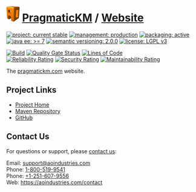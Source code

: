 # [<img src="ao-logo.png" alt="AO Logo" width="35" height="40">](https://github.com/aoindustries) [PragmaticKM](https://github.com/aoindustries/pragmatickm) / [Website](https://github.com/aoindustries/pragmatickm-website)

[![project: current stable](https://pragmatickm.com/ao-badges/project-current-stable.svg)](https://aoindustries.com/life-cycle#project-current-stable)
[![management: production](https://pragmatickm.com/ao-badges/management-production.svg)](https://aoindustries.com/life-cycle#management-production)
[![packaging: active](https://pragmatickm.com/ao-badges/packaging-active.svg)](https://aoindustries.com/life-cycle#packaging-active)  
[![java ee: &gt;= 7](https://pragmatickm.com/ao-badges/javaee-7.svg)](https://docs.oracle.com/javaee/7/api/)
[![semantic versioning: 2.0.0](https://pragmatickm.com/ao-badges/semver-2.0.0.svg)](http://semver.org/spec/v2.0.0.html)
[![license: LGPL v3](https://pragmatickm.com/ao-badges/license-lgpl-3.0.svg)](https://www.gnu.org/licenses/lgpl-3.0)

[![Build](https://github.com/aoindustries/pragmatickm-website/workflows/Build/badge.svg?branch=master)](https://github.com/aoindustries/pragmatickm-website/actions?query=workflow%3ABuild)
[![Quality Gate Status](https://sonarcloud.io/api/project_badges/measure?branch=master&project=com.pragmatickm%3Awebsite&metric=alert_status)](https://sonarcloud.io/dashboard?branch=master&id=com.pragmatickm%3Awebsite)
[![Lines of Code](https://sonarcloud.io/api/project_badges/measure?branch=master&project=com.pragmatickm%3Awebsite&metric=ncloc)](https://sonarcloud.io/component_measures?branch=master&id=com.pragmatickm%3Awebsite&metric=ncloc)  
[![Reliability Rating](https://sonarcloud.io/api/project_badges/measure?branch=master&project=com.pragmatickm%3Awebsite&metric=reliability_rating)](https://sonarcloud.io/component_measures?branch=master&id=com.pragmatickm%3Awebsite&metric=Reliability)
[![Security Rating](https://sonarcloud.io/api/project_badges/measure?branch=master&project=com.pragmatickm%3Awebsite&metric=security_rating)](https://sonarcloud.io/component_measures?branch=master&id=com.pragmatickm%3Awebsite&metric=Security)
[![Maintainability Rating](https://sonarcloud.io/api/project_badges/measure?branch=master&project=com.pragmatickm%3Awebsite&metric=sqale_rating)](https://sonarcloud.io/component_measures?branch=master&id=com.pragmatickm%3Awebsite&metric=Maintainability)

The [pragmatickm.com](https://pragmatickm.com/) website.

## Project Links
* [Project Home](https://pragmatickm.com/)
* [Maven Repository](https://aorepo.org/maven2/)
* [GitHub](https://github.com/aoindustries/pragmatickm-website)

## Contact Us
For questions or support, please [contact us](https://aoindustries.com/contact):

Email: [support@aoindustries.com](mailto:support@aoindustries.com)  
Phone: [1-800-519-9541](tel:1-800-519-9541)  
Phone: [+1-251-607-9556](tel:+1-251-607-9556)  
Web: https://aoindustries.com/contact
